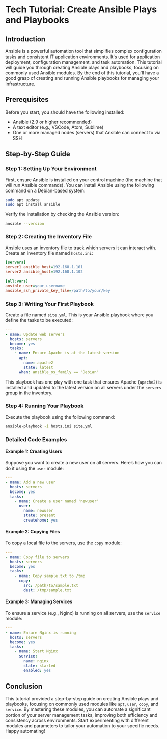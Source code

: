 # Tech Tutorial: Create Ansible Plays and Playbooks

## Introduction

Ansible is a powerful automation tool that simplifies complex configuration tasks and consistent IT application environments. It's used for application deployment, configuration management, and task automation. This tutorial will guide you through creating Ansible plays and playbooks, focusing on commonly used Ansible modules. By the end of this tutorial, you'll have a good grasp of creating and running Ansible playbooks for managing your infrastructure.

## Prerequisites

Before you start, you should have the following installed:
- Ansible (2.9 or higher recommended)
- A text editor (e.g., VSCode, Atom, Sublime)
- One or more managed nodes (servers) that Ansible can connect to via SSH

## Step-by-Step Guide

### Step 1: Setting Up Your Environment

First, ensure Ansible is installed on your control machine (the machine that will run Ansible commands). You can install Ansible using the following command on a Debian-based system:

```bash
sudo apt update
sudo apt install ansible
```

Verify the installation by checking the Ansible version:

```bash
ansible --version
```

### Step 2: Creating the Inventory File

Ansible uses an inventory file to track which servers it can interact with. Create an inventory file named `hosts.ini`:

```ini
[servers]
server1 ansible_host=192.168.1.101
server2 ansible_host=192.168.1.102

[all:vars]
ansible_user=your_username
ansible_ssh_private_key_file=/path/to/your/key
```

### Step 3: Writing Your First Playbook

Create a file named `site.yml`. This is your Ansible playbook where you define the tasks to be executed:

```yaml
---
- name: Update web servers
  hosts: servers
  become: yes
  tasks:
    - name: Ensure Apache is at the latest version
      apt:
        name: apache2
        state: latest
      when: ansible_os_family == "Debian"
```

This playbook has one play with one task that ensures Apache (`apache2`) is installed and updated to the latest version on all servers under the `servers` group in the inventory.

### Step 4: Running Your Playbook

Execute the playbook using the following command:

```bash
ansible-playbook -i hosts.ini site.yml
```

### Detailed Code Examples

#### Example 1: Creating Users

Suppose you want to create a new user on all servers. Here’s how you can do it using the `user` module:

```yaml
---
- name: Add a new user
  hosts: servers
  become: yes
  tasks:
    - name: Create a user named 'newuser'
      user:
        name: newuser
        state: present
        createhome: yes
```

#### Example 2: Copying Files

To copy a local file to the servers, use the `copy` module:

```yaml
---
- name: Copy file to servers
  hosts: servers
  become: yes
  tasks:
    - name: Copy sample.txt to /tmp
      copy:
        src: /path/to/sample.txt
        dest: /tmp/sample.txt
```

#### Example 3: Managing Services

To ensure a service (e.g., Nginx) is running on all servers, use the `service` module:

```yaml
---
- name: Ensure Nginx is running
  hosts: servers
  become: yes
  tasks:
    - name: Start Nginx
      service:
        name: nginx
        state: started
        enabled: yes
```

## Conclusion

This tutorial provided a step-by-step guide on creating Ansible plays and playbooks, focusing on commonly used modules like `apt`, `user`, `copy`, and `service`. By mastering these modules, you can automate a significant portion of your server management tasks, improving both efficiency and consistency across environments. Start experimenting with different modules and parameters to tailor your automation to your specific needs. Happy automating!